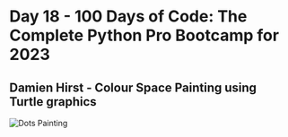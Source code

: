 # Day 18 - 100 Days of Code: The Complete Python Pro Bootcamp for 2023

## Damien Hirst - Colour Space Painting using Turtle graphics
![Dots Painting](https://mleuo1cqvukg.i.optimole.com/cb:KfO1~e181/w:auto/h:auto/q:mauto/ig:avif/f:best/http://janusarts.com/wp-content/uploads/2020/09/damien-hirst-spot-painting-for-sale.jpg)
